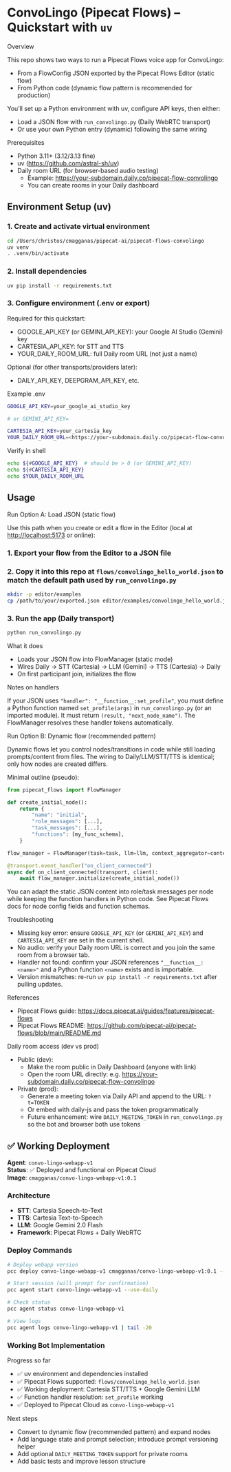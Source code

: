 # ConvoLingo (Pipecat Flows) – Quickstart with `uv`

Overview

This repo shows two ways to run a Pipecat Flows voice app for ConvoLingo:

- From a FlowConfig JSON exported by the Pipecat Flows Editor (static flow)
- From Python code (dynamic flow pattern is recommended for production)

You’ll set up a Python environment with uv, configure API keys, then either:

- Load a JSON flow with `run_convolingo.py` (Daily WebRTC transport)
- Or use your own Python entry (dynamic) following the same wiring

Prerequisites

- Python 3.11+ (3.12/3.13 fine)
- uv (<https://github.com/astral-sh/uv>)
- Daily room URL (for browser-based audio testing)
  - Example: <https://your-subdomain.daily.co/pipecat-flow-convolingo>
  - You can create rooms in your Daily dashboard

## Environment Setup (uv)

### 1. Create and activate virtual environment

```bash
cd /Users/christos/cmagganas/pipecat-ai/pipecat-flows-convolingo
uv venv
. .venv/bin/activate
```

### 2. Install dependencies

```bash
uv pip install -r requirements.txt
```

### 3. Configure environment (.env or export)

Required for this quickstart:

- GOOGLE_API_KEY (or GEMINI_API_KEY): your Google AI Studio (Gemini) key
- CARTESIA_API_KEY: for STT and TTS
- YOUR_DAILY_ROOM_URL: full Daily room URL (not just a name)

Optional (for other transports/providers later):

- DAILY_API_KEY, DEEPGRAM_API_KEY, etc.

Example .env

```bash
GOOGLE_API_KEY=your_google_ai_studio_key

# or GEMINI_API_KEY=

CARTESIA_API_KEY=your_cartesia_key
YOUR_DAILY_ROOM_URL=<https://your-subdomain.daily.co/pipecat-flow-convolingo>

```

Verify in shell

```bash
echo ${#GOOGLE_API_KEY}  # should be > 0 (or GEMINI_API_KEY)
echo ${#CARTESIA_API_KEY}
echo $YOUR_DAILY_ROOM_URL
```

## Usage

Run Option A: Load JSON (static flow)

Use this path when you create or edit a flow in the Editor (local at <http://localhost:5173> or online):

### 1. Export your flow from the Editor to a JSON file

### 2. Copy it into this repo at `flows/convolingo_hello_world.json` to match the default path used by `run_convolingo.py`

```bash
mkdir -p editor/examples
cp /path/to/your/exported.json editor/examples/convolingo_hello_world.json
```

### 3. Run the app (Daily transport)

```bash
python run_convolingo.py
```

What it does

- Loads your JSON flow into FlowManager (static mode)
- Wires Daily → STT (Cartesia) → LLM (Gemini) → TTS (Cartesia) → Daily
- On first participant join, initializes the flow

Notes on handlers

If your JSON uses `"handler": "__function__:set_profile"`, you must define a Python function named `set_profile(args)` in `run_convolingo.py` (or an imported module). It must return `(result, "next_node_name")`. The FlowManager resolves these handler tokens automatically.

Run Option B: Dynamic flow (recommended pattern)

Dynamic flows let you control nodes/transitions in code while still loading prompts/content from files. The wiring to Daily/LLM/STT/TTS is identical; only how nodes are created differs.

Minimal outline (pseudo):

```python
from pipecat_flows import FlowManager

def create_initial_node():
    return {
        "name": "initial",
        "role_messages": [...],
        "task_messages": [...],
        "functions": [my_func_schema],
    }

flow_manager = FlowManager(task=task, llm=llm, context_aggregator=context_aggregator, transport=transport)

@transport.event_handler("on_client_connected")
async def on_client_connected(transport, client):
    await flow_manager.initialize(create_initial_node())
```

You can adapt the static JSON content into role/task messages per node while keeping the function handlers in Python code. See Pipecat Flows docs for node config fields and function schemas.

Troubleshooting

- Missing key error: ensure `GOOGLE_API_KEY` (or `GEMINI_API_KEY`) and `CARTESIA_API_KEY` are set in the current shell.
- No audio: verify your Daily room URL is correct and you join the same room from a browser tab.
- Handler not found: confirm your JSON references `"__function__:<name>"` and a Python function `<name>` exists and is importable.
- Version mismatches: re-run `uv pip install -r requirements.txt` after pulling updates.

References

- Pipecat Flows guide: <https://docs.pipecat.ai/guides/features/pipecat-flows>
- Pipecat Flows README: <https://github.com/pipecat-ai/pipecat-flows/blob/main/README.md>

Daily room access (dev vs prod)

- Public (dev):
  - Make the room public in Daily Dashboard (anyone with link)
  - Open the room URL directly: e.g. <https://your-subdomain.daily.co/pipecat-flow-convolingo>
- Private (prod):
  - Generate a meeting token via Daily API and append to the URL: `?t=TOKEN`
  - Or embed with daily-js and pass the token programmatically
  - Future enhancement: wire `DAILY_MEETING_TOKEN` in `run_convolingo.py` so the bot and browser both use tokens

## ✅ Working Deployment

**Agent**: `convo-lingo-webapp-v1`  
**Status**: ✅ Deployed and functional on Pipecat Cloud  
**Image**: `cmagganas/convo-lingo-webapp-v1:0.1`  

### Architecture

- **STT**: Cartesia Speech-to-Text  
- **TTS**: Cartesia Text-to-Speech
- **LLM**: Google Gemini 2.0 Flash
- **Framework**: Pipecat Flows + Daily WebRTC

### Deploy Commands

```bash
# Deploy webapp version
pcc deploy convo-lingo-webapp-v1 cmagganas/convo-lingo-webapp-v1:0.1 --secrets convo-lingo-webapp-v1-secrets --force

# Start session (will prompt for confirmation)
pcc agent start convo-lingo-webapp-v1 --use-daily

# Check status
pcc agent status convo-lingo-webapp-v1

# View logs
pcc agent logs convo-lingo-webapp-v1 | tail -20
```

### Working Bot Implementation
<!-- 
Working bot.py implementation (Cartesia STT+TTS + Google LLM + Pipecat Flows):

```python
import os
import json
from loguru import logger
from dotenv import load_dotenv

from pipecat.audio.vad.silero import SileroVADAnalyzer
from pipecat.frames.frames import LLMMessagesFrame
from pipecat.pipeline.pipeline import Pipeline
from pipecat.pipeline.runner import PipelineRunner
from pipecat.pipeline.task import PipelineParams, PipelineTask
from pipecat.processors.aggregators.openai_llm_context import OpenAILLMContext
from pipecat.services.cartesia.stt import CartesiaSTTService
from pipecat.services.cartesia.tts import CartesiaTTSService
from pipecat.services.google.llm import GoogleLLMService
from pipecat.transports.services.daily import DailyParams, DailyTransport
from pipecatcloud.agent import DailySessionArguments
from pipecat_flows import FlowManager

load_dotenv(override=True)

async def set_profile(args):
    """Handle user profile collection (name and target language)."""
    logger.info(f"Setting profile: {args}")
    name = args.get("name", "Friend").strip()
    target_language = args.get("target_language", "en").strip()
    logger.info(f"Profile set - Name: {name}, Language: {target_language}")
    return {"name": name, "target_language": target_language}, "end"

async def main(transport: DailyTransport):
    # Load ConvoLingo Flow Configuration
    try:
        flow_config_path = os.path.join(os.path.dirname(__file__), "flows", "convolingo_hello_world.json")
        with open(flow_config_path, "r") as f:
            flow_config = json.load(f)
        logger.info("Loaded ConvoLingo flow configuration")
    except Exception as e:
        logger.error(f"Failed to load flow config: {e}")
        flow_config = None

    # Initialize AI Services
    stt = CartesiaSTTService(api_key=os.getenv("CARTESIA_API_KEY"))
    tts = CartesiaTTSService(
        api_key=os.getenv("CARTESIA_API_KEY"),
        voice_id=os.getenv("CARTESIA_VOICE_ID", "32b3f3c5-7171-46aa-abe7-b598964aa793")
    )
    llm = GoogleLLMService(
        api_key=os.getenv("GOOGLE_API_KEY") or os.getenv("GEMINI_API_KEY"),
        model="gemini-2.0-flash"
    )

    # Context Management
    messages = [{
        "role": "system",
        "content": "You are ConvoLingo, a patient language teacher. Use simple language, speak clearly, and avoid special characters."
    }]
    context = OpenAILLMContext(messages)
    context_aggregator = llm.create_context_aggregator(context)

    # Pipeline: STT → LLM → TTS
    pipeline = Pipeline([
        transport.input(),
        stt,
        context_aggregator.user(),
        llm,
        tts,
        transport.output(),
        context_aggregator.assistant(),
    ])

    task = PipelineTask(pipeline, params=PipelineParams(
        allow_interruptions=True,
        enable_metrics=True,
        enable_usage_metrics=True,
        report_only_initial_ttfb=True,
    ))

    # Optional: Pipecat Flows Integration
    flow_manager = None
    if flow_config:
        try:
            flow_manager = FlowManager(
                task=task,
                llm=llm,
                context_aggregator=context_aggregator,
                flow_config=flow_config,
            )
            logger.info("ConvoLingo FlowManager initialized")
        except Exception as e:
            logger.error(f"Failed to initialize FlowManager: {e}")

    @transport.event_handler("on_first_participant_joined")
    async def on_first_participant_joined(transport, participant):
        logger.info("First participant joined: {}", participant["id"])
        await transport.capture_participant_transcription(participant["id"])
        
        if flow_manager:
            logger.info("Starting ConvoLingo flow...")
            await flow_manager.initialize()
        else:
            logger.info("Starting simple ConvoLingo greeting...")
            messages.append({
                "role": "system",
                "content": "Greet the user as ConvoLingo and ask for their name and which language they want to practice."
            })
            await task.queue_frames([LLMMessagesFrame(messages)])

    @transport.event_handler("on_participant_left")
    async def on_participant_left(transport, participant, reason):
        logger.info("Participant left: {}", participant)
        await task.cancel()

    runner = PipelineRunner(handle_sigint=False, force_gc=True)
    await runner.run(task)

async def bot(args: DailySessionArguments):
    """Main bot entry point compatible with Pipecat Cloud."""
    logger.info(f"ConvoLingo bot process initialized {args.room_url} {args.token is not None}")

    transport = DailyTransport(
        args.room_url,
        args.token,
        "ConvoLingo WebApp",
        DailyParams(
            audio_in_enabled=True,
            audio_out_enabled=True,
            transcription_enabled=True,
            vad_analyzer=SileroVADAnalyzer(),
        ),
    )

    try:
        await main(transport)
        logger.info("ConvoLingo bot process completed")
    except Exception as e:
        logger.exception(f"Error in ConvoLingo bot process: {str(e)}")
        raise
```

Working Dockerfile:
```dockerfile
FROM dailyco/pipecat-base:latest
COPY ./requirements.txt requirements.txt
RUN pip install --no-cache-dir --upgrade -r requirements.txt
COPY ./bot.py bot.py
COPY ./flows/ flows/
```

Working requirements.txt:
```
pipecatcloud
pipecat-ai[cartesia,daily,google,silero]
pipecat-ai-flows
python-dotenv~=1.0.1
```
-->

Progress so far

- ✅ uv environment and dependencies installed
- ✅ Pipecat Flows supported: `flows/convolingo_hello_world.json`
- ✅ Working deployment: Cartesia STT/TTS + Google Gemini LLM
- ✅ Function handler resolution: `set_profile` working
- ✅ Deployed to Pipecat Cloud as `convo-lingo-webapp-v1`

Next steps

- Convert to dynamic flow (recommended pattern) and expand nodes
- Add language state and prompt selection; introduce prompt versioning helper
- Add optional `DAILY_MEETING_TOKEN` support for private rooms
- Add basic tests and improve lesson structure
